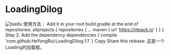 # LoadingDilog
![baidu](https://raw.githubusercontent.com/HeYongRui/LoadingDilog/master/app/src/main/res/gif.gif "效果图")
使用方法：
Add it in your root build.gradle at the end of repositories:
	allprojects {
		repositories {
			...
			maven { url 'https://jitpack.io' }
		}
	}
Step 2. Add the dependency
	dependencies {
	        compile 'com.github.HeYongRui:LoadingDilog:1.1'
	}
Copy
Share this release:
这是一个Loading的加载框，
